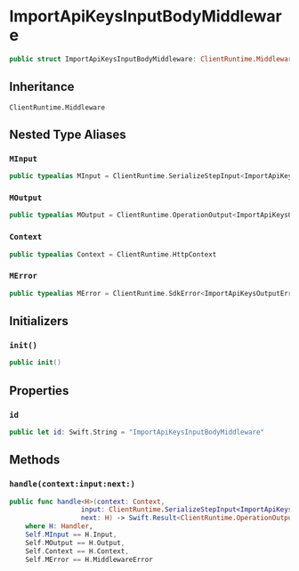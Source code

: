 # ImportApiKeysInputBodyMiddleware

``` swift
public struct ImportApiKeysInputBodyMiddleware: ClientRuntime.Middleware 
```

## Inheritance

`ClientRuntime.Middleware`

## Nested Type Aliases

### `MInput`

``` swift
public typealias MInput = ClientRuntime.SerializeStepInput<ImportApiKeysInput>
```

### `MOutput`

``` swift
public typealias MOutput = ClientRuntime.OperationOutput<ImportApiKeysOutputResponse>
```

### `Context`

``` swift
public typealias Context = ClientRuntime.HttpContext
```

### `MError`

``` swift
public typealias MError = ClientRuntime.SdkError<ImportApiKeysOutputError>
```

## Initializers

### `init()`

``` swift
public init() 
```

## Properties

### `id`

``` swift
public let id: Swift.String = "ImportApiKeysInputBodyMiddleware"
```

## Methods

### `handle(context:input:next:)`

``` swift
public func handle<H>(context: Context,
                  input: ClientRuntime.SerializeStepInput<ImportApiKeysInput>,
                  next: H) -> Swift.Result<ClientRuntime.OperationOutput<ImportApiKeysOutputResponse>, MError>
    where H: Handler,
    Self.MInput == H.Input,
    Self.MOutput == H.Output,
    Self.Context == H.Context,
    Self.MError == H.MiddlewareError
```

